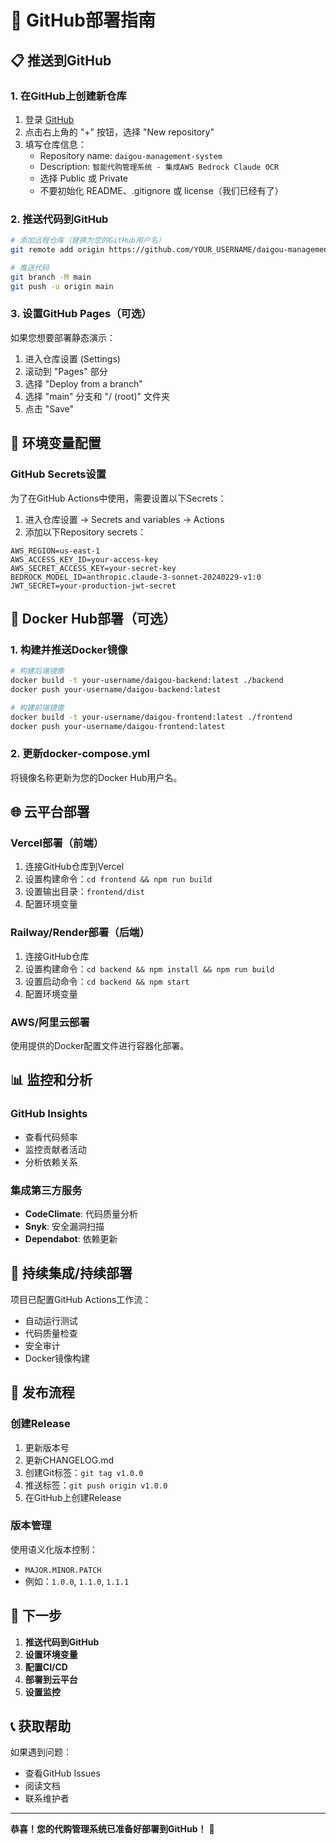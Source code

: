 # 🚀 GitHub部署指南

## 📋 推送到GitHub

### 1. 在GitHub上创建新仓库
1. 登录 [GitHub](https://github.com)
2. 点击右上角的 "+" 按钮，选择 "New repository"
3. 填写仓库信息：
   - Repository name: `daigou-management-system`
   - Description: `智能代购管理系统 - 集成AWS Bedrock Claude OCR`
   - 选择 Public 或 Private
   - 不要初始化 README、.gitignore 或 license（我们已经有了）

### 2. 推送代码到GitHub
```bash
# 添加远程仓库（替换为您的GitHub用户名）
git remote add origin https://github.com/YOUR_USERNAME/daigou-management-system.git

# 推送代码
git branch -M main
git push -u origin main
```

### 3. 设置GitHub Pages（可选）
如果您想要部署静态演示：
1. 进入仓库设置 (Settings)
2. 滚动到 "Pages" 部分
3. 选择 "Deploy from a branch"
4. 选择 "main" 分支和 "/ (root)" 文件夹
5. 点击 "Save"

## 🔧 环境变量配置

### GitHub Secrets设置
为了在GitHub Actions中使用，需要设置以下Secrets：

1. 进入仓库设置 → Secrets and variables → Actions
2. 添加以下Repository secrets：

```
AWS_REGION=us-east-1
AWS_ACCESS_KEY_ID=your-access-key
AWS_SECRET_ACCESS_KEY=your-secret-key
BEDROCK_MODEL_ID=anthropic.claude-3-sonnet-20240229-v1:0
JWT_SECRET=your-production-jwt-secret
```

## 🐳 Docker Hub部署（可选）

### 1. 构建并推送Docker镜像
```bash
# 构建后端镜像
docker build -t your-username/daigou-backend:latest ./backend
docker push your-username/daigou-backend:latest

# 构建前端镜像
docker build -t your-username/daigou-frontend:latest ./frontend
docker push your-username/daigou-frontend:latest
```

### 2. 更新docker-compose.yml
将镜像名称更新为您的Docker Hub用户名。

## 🌐 云平台部署

### Vercel部署（前端）
1. 连接GitHub仓库到Vercel
2. 设置构建命令：`cd frontend && npm run build`
3. 设置输出目录：`frontend/dist`
4. 配置环境变量

### Railway/Render部署（后端）
1. 连接GitHub仓库
2. 设置构建命令：`cd backend && npm install && npm run build`
3. 设置启动命令：`cd backend && npm start`
4. 配置环境变量

### AWS/阿里云部署
使用提供的Docker配置文件进行容器化部署。

## 📊 监控和分析

### GitHub Insights
- 查看代码频率
- 监控贡献者活动
- 分析依赖关系

### 集成第三方服务
- **CodeClimate**: 代码质量分析
- **Snyk**: 安全漏洞扫描
- **Dependabot**: 依赖更新

## 🔄 持续集成/持续部署

项目已配置GitHub Actions工作流：
- 自动运行测试
- 代码质量检查
- 安全审计
- Docker镜像构建

## 📝 发布流程

### 创建Release
1. 更新版本号
2. 更新CHANGELOG.md
3. 创建Git标签：`git tag v1.0.0`
4. 推送标签：`git push origin v1.0.0`
5. 在GitHub上创建Release

### 版本管理
使用语义化版本控制：
- `MAJOR.MINOR.PATCH`
- 例如：`1.0.0`, `1.1.0`, `1.1.1`

## 🎯 下一步

1. **推送代码到GitHub**
2. **设置环境变量**
3. **配置CI/CD**
4. **部署到云平台**
5. **设置监控**

## 📞 获取帮助

如果遇到问题：
- 查看GitHub Issues
- 阅读文档
- 联系维护者

---

**恭喜！您的代购管理系统已准备好部署到GitHub！** 🎉